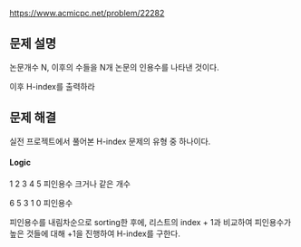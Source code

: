 https://www.acmicpc.net/problem/22282

## 문제 설명

논문개수 N, 이후의 수들을 N개 논문의 인용수를 나타낸 것이다.

이후 H-index를 출력하라

## 문제 해결

실전 프로젝트에서 풀어본 H-index 문제의 유형 중 하나이다.

#### Logic

1 2 3 4 5 피인용수 크거나 같은 개수

6 5 3 1 0 피인용수

피인용수를 내림차순으로 sorting한 후에, 리스트의 index + 1과 비교하여 피인용수가 높은 것들에 대해 +1을 진행하여 H-index를 구한다.
